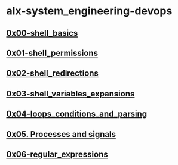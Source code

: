 # alx-system_engineering-devops
## [0x00-shell_basics](https://github.com/Joseph-Mugabi/alx-system_engineering-devops/tree/master/0x00-shell_basics)
## [0x01-shell_permissions](https://github.com/Joseph-Mugabi/alx-system_engineering-devops/tree/master/0x01-shell_permissions)
## [0x02-shell_redirections](https://github.com/Joseph-Mugabi/alx-system_engineering-devops/tree/master/0x02-shell_redirections)
## [0x03-shell_variables_expansions](https://github.com/Joseph-Mugabi/alx-system_engineering-devops/tree/master/0x03-shell_variables_expansions)
## [0x04-loops_conditions_and_parsing](https://github.com/Joseph-Mugabi/alx-system_engineering-devops/blob/master/README.md#:~:text=0x04%2Dloops_conditions_and_parsing)
## [ 0x05. Processes and signals](https://github.com/Joseph-Mugabi/alx-system_engineering-devops/blob/master)
## [0x06-regular_expressions]()
